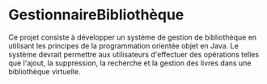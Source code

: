 # GestionnaireBibliothèque
Ce projet consiste à développer un système de gestion de bibliothèque en utilisant les principes de la programmation orientée objet en Java. Le système devrait permettre aux utilisateurs d'effectuer des opérations telles que l'ajout, la suppression, la recherche et la gestion des livres dans une bibliothèque virtuelle.
